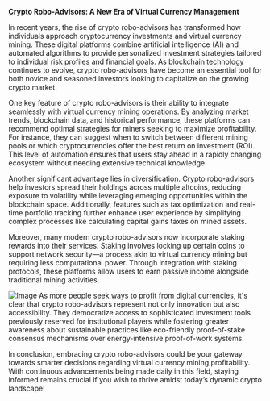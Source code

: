 **Crypto Robo-Advisors: A New Era of Virtual Currency Management**

In recent years, the rise of crypto robo-advisors has transformed how individuals approach cryptocurrency investments and virtual currency mining. These digital platforms combine artificial intelligence (AI) and automated algorithms to provide personalized investment strategies tailored to individual risk profiles and financial goals. As blockchain technology continues to evolve, crypto robo-advisors have become an essential tool for both novice and seasoned investors looking to capitalize on the growing crypto market.

One key feature of crypto robo-advisors is their ability to integrate seamlessly with virtual currency mining operations. By analyzing market trends, blockchain data, and historical performance, these platforms can recommend optimal strategies for miners seeking to maximize profitability. For instance, they can suggest when to switch between different mining pools or which cryptocurrencies offer the best return on investment (ROI). This level of automation ensures that users stay ahead in a rapidly changing ecosystem without needing extensive technical knowledge.

Another significant advantage lies in diversification. Crypto robo-advisors help investors spread their holdings across multiple altcoins, reducing exposure to volatility while leveraging emerging opportunities within the blockchain space. Additionally, features such as tax optimization and real-time portfolio tracking further enhance user experience by simplifying complex processes like calculating capital gains taxes on mined assets.

Moreover, many modern crypto robo-advisors now incorporate staking rewards into their services. Staking involves locking up certain coins to support network security—a process akin to virtual currency mining but requiring less computational power. Through integration with staking protocols, these platforms allow users to earn passive income alongside traditional mining activities.


![Image](https://github.com/user-attachments/assets/31692037-0104-4703-abd1-696b6a7dd41b)
As more people seek ways to profit from digital currencies, it's clear that crypto robo-advisors represent not only innovation but also accessibility. They democratize access to sophisticated investment tools previously reserved for institutional players while fostering greater awareness about sustainable practices like eco-friendly proof-of-stake consensus mechanisms over energy-intensive proof-of-work systems.

In conclusion, embracing crypto robo-advisors could be your gateway towards smarter decisions regarding virtual currency mining profitability. With continuous advancements being made daily in this field, staying informed remains crucial if you wish to thrive amidst today’s dynamic crypto landscape!